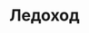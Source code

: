 ---
title: Ледоход
location: Река Барда. Берёзовский район, Пермский край, Россия
thumb_width: 192
taxonomy:
    tag:
        - main_gallery
---